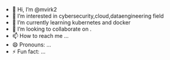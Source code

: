 - 👋 Hi, I’m @mvirk2
- 👀 I’m interested in cybersecurity,cloud,dataengineering field 
- 🌱 I’m currently learning kubernetes and docker 
- 💞️ I’m looking to collaborate on .
- 📫 How to reach me ...
- 😄 Pronouns: ...
- ⚡ Fun fact: ...

<!---
mvirk2/mvirk2 is a ✨ special ✨ repository because its `README.md` (this file) appears on your GitHub profile.
You can click the Preview link to take a look at your changes.
--->

